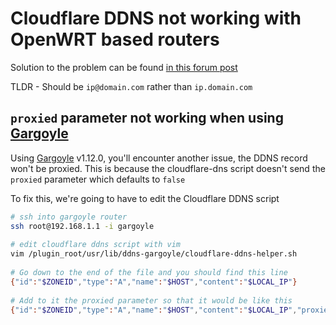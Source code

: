 # Cloudflare DDNS not working with OpenWRT based routers

Solution to the problem can be
found [in this forum post](https://community.cloudflare.com/t/ddns-api-not-working/22409 )

TLDR - Should be `ip@domain.com` rather than `ip.domain.com`

## `proxied` parameter not working when using [Gargoyle](https://www.gargoyle-router.com/)

Using [Gargoyle](https://www.gargoyle-router.com/) v1.12.0, you'll encounter another issue, the DDNS record won't be
proxied. This is because the cloudflare-dns script doesn't send the `proxied` parameter which defaults to `false`

To fix this, we're going to have to edit the Cloudflare DDNS script

```bash  
# ssh into gargoyle router  
ssh root@192.168.1.1 -i gargoyle
  
# edit cloudflare ddns script with vim  
vim /plugin_root/usr/lib/ddns-gargoyle/cloudflare-ddns-helper.sh  
  
# Go down to the end of the file and you should find this line  
{"id":"$ZONEID","type":"A","name":"$HOST","content":"$LOCAL_IP"}  
  
# Add to it the proxied parameter so that it would be like this
{"id":"$ZONEID","type":"A","name":"$HOST","content":"$LOCAL_IP","proxied":true} 
```